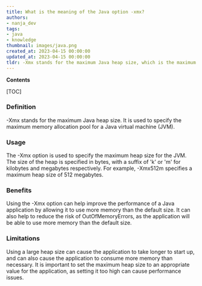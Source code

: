 ```yaml
---
title: What is the meaning of the Java option -xmx?
authors:
- nanja_dev
tags:
- java
- knowledge
thumbnail: images/java.png
created_at: 2023-04-15 00:00:00
updated_at: 2023-04-15 00:00:00
tldr: -Xmx stands for the maximum Java heap size, which is the maximum amount of memory allocated to the Java virtual machine.
---
```


**Contents**

[TOC]

### Definition

-Xmx stands for the maximum Java heap size. It is used to specify the maximum memory allocation pool for a Java virtual machine (JVM).

### Usage

The -Xmx option is used to specify the maximum heap size for the JVM. The size of the heap is specified in bytes, with a suffix of 'k' or 'm' for kilobytes and megabytes respectively. For example, -Xmx512m specifies a maximum heap size of 512 megabytes.

### Benefits

Using the -Xmx option can help improve the performance of a Java application by allowing it to use more memory than the default size. It can also help to reduce the risk of OutOfMemoryErrors, as the application will be able to use more memory than the default size.

### Limitations

Using a large heap size can cause the application to take longer to start up, and can also cause the application to consume more memory than necessary. It is important to set the maximum heap size to an appropriate value for the application, as setting it too high can cause performance issues.

